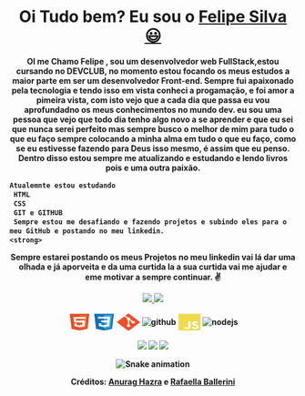 <div>
  
  <h1 align="center">
    Oi Tudo bem? Eu sou o 
    <a href="https://www.linkedin.com/in/felipe-oliveira-a8199a270/">Felipe Silva 😃️</a>
  </h1>
  
  <p align="center">
   <strong> OI me Chamo Felipe , sou um desenvolvedor web FullStack,estou cursando no DEVCLUB, no momento estou focando os meus estudos a maior parte em ser um desenvolvedor Front-end. 
Sempre fui apaixonado pela tecnologia e tendo isso em vista conheci a progamação, e foi amor a pimeira vista, com isto vejo que a cada dia que passa eu vou aprofundadno os meus conhecimentos no mundo dev.
eu sou uma pessoa que vejo que todo dia tenho algo novo a se aprender e que eu sei que nunca serei perfeito mas sempre busco o melhor de mim para tudo o que eu  faço sempre colocando a minha alma em tudo o que eu faço, como se eu estivesse fazendo para Deus isso mesmo, é assim que eu penso.
Dentro disso estou sempre me atualizando e estudando e lendo livros pois e uma outra paixão.

    Atualemnte estou estudando 
     HTML
     CSS
     GIT e GITHUB
     Sempre estou me desafiando e fazendo projetos e subindo eles para o meu GitHub e postando no meu linkedin.
    <strong>
  </p>
  
  <p align="center">
    Sempre estarei postando os meus Projetos no meu linkedin vai lá dar uma olhada e já aporveita e da uma curtida la a sua curtida vai me ajudar e eme motivar a sempre continuar. ✌
  </p>
  
</div>

<div align="center">
  <a href="https://github.com/FelipeSilva0425">
    <img height="150em" src="https://github-readme-stats.vercel.app/api?username=Felipesilva0425&count_private=true&include_all_commits=true&show_icons=true&theme=dracula&hide_border=false&show_owner=true"/>
    <img height="150em" src="https://github-readme-stats.vercel.app/api/top-langs/?username=Felipesilva0425&theme=dracula&hide_border=false&&layout=compact"/>
  </a>
</div>

<div align="center" valign="top"><br>

  <img align="center" alt="HTML" height="30" width="40" src="https://raw.githubusercontent.com/devicons/devicon/master/icons/html5/html5-original.svg">
  <img align="center" alt="CSS" height="30" width="40" src="https://raw.githubusercontent.com/devicons/devicon/master/icons/css3/css3-original.svg">
  <img align="center" alt="git" height="30" width="40" src="https://raw.githubusercontent.com/devicons/devicon/master/icons/git/git-original.svg">
  <img align="center" alt="github" height="40" width="55" src="https://img.shields.io/badge/GitHub-100000?style=for-the-badge&logo=github&logoColor=white">
  <img align="center" alt="Js" height="30" width="40" src="https://raw.githubusercontent.com/devicons/devicon/master/icons/javascript/javascript-plain.svg">
  <img align="center" alt="nodejs" height="30" width="40" src="https://cdn.worldvectorlogo.com/logos/nodejs-icon.svg">
</div><br>

<div align="center">
  <a href="https://instagram.com/feliped2?igshid=YmMyMTA2M2Y= " target="_blank"><img src="https://img.shields.io/badge/-Instagram-%23E4405F?style=for-the-badge&logo=instagram&logoColor=white" target="_blank"></a>
  <a href="https://www.linkedin.com/in/felipe-oliveira-a8199a270/" target="_blank"><img src="https://img.shields.io/badge/-LinkedIn-%230077B5?style=for-the-badge&logo=linkedin&logoColor=white" target="_blank"></a> 
  <a href="mailto:felipesilvadev0425@gmail.com"><img src="https://img.shields.io/badge/-Gmail-%23333?style=for-the-badge&logo=gmail&logoColor=white" target="_blank"></a>
</div>

<div align="center">

  ![Snake animation](https://github.com/danielbped/danielbped/blob/output/github-contribution-grid-snake.svg)
  
</div>

<div align="center">
  <p>Créditos: <a href="https://github.com/anuraghazra/github-readme-stats">Anurag Hazra</a> e <a href="https://github.com/rafaballerini">Rafaella Ballerini</a></p>
</div>
